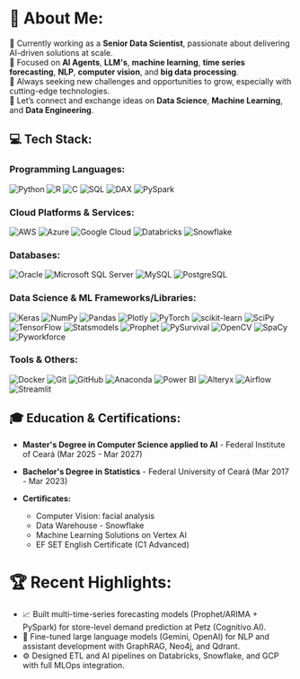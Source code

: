 # 💫 About Me:
🚀 Currently working as a **Senior Data Scientist**, passionate about delivering AI-driven solutions at scale.  
🤖 Focused on **AI Agents**, **LLM's**, **machine learning**, **time series forecasting**, **NLP**, **computer vision**, and **big data processing**.  
🌱 Always seeking new challenges and opportunities to grow, especially with cutting-edge technologies.  
💬 Let’s connect and exchange ideas on **Data Science**, **Machine Learning**, and **Data Engineering**.
## 💻 Tech Stack:

### Programming Languages:
![Python](https://img.shields.io/badge/Python-3776AB?style=for-the-badge&logo=python&logoColor=white) 
![R](https://img.shields.io/badge/R-276DC3?style=for-the-badge&logo=r&logoColor=white) 
![C](https://img.shields.io/badge/C-A8B9CC?style=for-the-badge&logo=c&logoColor=white) 
![SQL](https://img.shields.io/badge/SQL-4479A1?style=for-the-badge&logo=microsoft-sql-server&logoColor=white)
![DAX](https://img.shields.io/badge/DAX-212121?style=for-the-badge&logo=power-bi&logoColor=white)
![PySpark](https://img.shields.io/badge/PySpark-E25A1C?style=for-the-badge&logo=apache-spark&logoColor=white)

### Cloud Platforms & Services:
![AWS](https://img.shields.io/badge/AWS-232F3E?style=for-the-badge&logo=amazon-aws&logoColor=white) 
![Azure](https://img.shields.io/badge/Azure-0078D4?style=for-the-badge&logo=microsoft-azure&logoColor=white) 
![Google Cloud](https://img.shields.io/badge/Google_Cloud-4285F4?style=for-the-badge&logo=google-cloud&logoColor=white)
![Databricks](https://img.shields.io/badge/Databricks-FF3621?style=for-the-badge&logo=databricks&logoColor=white)
![Snowflake](https://img.shields.io/badge/Snowflake-28B5E3?style=for-the-badge&logo=snowflake&logoColor=white)

### Databases:
![Oracle](https://img.shields.io/badge/Oracle-F80000?style=for-the-badge&logo=oracle&logoColor=white) 
![Microsoft SQL Server](https://img.shields.io/badge/Microsoft%20SQL%20Server-CC2927?style=for-the-badge&logo=microsoft-sql-server&logoColor=white) 
![MySQL](https://img.shields.io/badge/MySQL-4479A1?style=for-the-badge&logo=mysql&logoColor=white) 
![PostgreSQL](https://img.shields.io/badge/PostgreSQL-316192?style=for-the-badge&logo=postgresql&logoColor=white) 

### Data Science & ML Frameworks/Libraries:
![Keras](https://img.shields.io/badge/Keras-D00000?style=for-the-badge&logo=keras&logoColor=white) 
![NumPy](https://img.shields.io/badge/NumPy-013243?style=for-the-badge&logo=numpy&logoColor=white) 
![Pandas](https://img.shields.io/badge/Pandas-150458?style=for-the-badge&logo=pandas&logoColor=white) 
![Plotly](https://img.shields.io/badge/Plotly-3F4F75?style=for-the-badge&logo=plotly&logoColor=white) 
![PyTorch](https://img.shields.io/badge/PyTorch-EE4C2C?style=for-the-badge&logo=pytorch&logoColor=white) 
![scikit-learn](https://img.shields.io/badge/scikit--learn-F7931E?style=for-the-badge&logo=scikit-learn&logoColor=white) 
![SciPy](https://img.shields.io/badge/SciPy-0C55A5?style=for-the-badge&logo=scipy&logoColor=white) 
![TensorFlow](https://img.shields.io/badge/TensorFlow-FF6F00?style=for-the-badge&logo=tensorflow&logoColor=white)
![Statsmodels](https://img.shields.io/badge/Statsmodels-B44B36?style=for-the-badge&logo=python&logoColor=white)
![Prophet](https://img.shields.io/badge/Prophet-0077B5?style=for-the-badge&logo=r&logoColor=white)
![PySurvival](https://img.shields.io/badge/PySurvival-4CAF50?style=for-the-badge&logo=python&logoColor=white)
![OpenCV](https://img.shields.io/badge/OpenCV-5C3EE8?style=for-the-badge&logo=opencv&logoColor=white)
![SpaCy](https://img.shields.io/badge/SpaCy-09A3D5?style=for-the-badge&logo=spacy&logoColor=white)
![Pyworkforce](https://img.shields.io/badge/Pyworkforce-7E57C2?style=for-the-badge&logo=python&logoColor=white)

### Tools & Others:
![Docker](https://img.shields.io/badge/Docker-2496ED?style=for-the-badge&logo=docker&logoColor=white) 
![Git](https://img.shields.io/badge/Git-F05032?style=for-the-badge&logo=git&logoColor=white)
![GitHub](https://img.shields.io/badge/GitHub-181717?style=for-the-badge&logo=github&logoColor=white)
![Anaconda](https://img.shields.io/badge/Anaconda-44A833?style=for-the-badge&logo=anaconda&logoColor=white)
![Power BI](https://img.shields.io/badge/Power%20BI-F2C811?style=for-the-badge&logo=power-bi&logoColor=white)
![Alteryx](https://img.shields.io/badge/Alteryx-FF8500?style=for-the-badge&logo=alteryx&logoColor=white)
![Airflow](https://img.shields.io/badge/Apache%20Airflow-017CEE?style=for-the-badge&logo=apache-airflow&logoColor=white)
![Streamlit](https://img.shields.io/badge/Streamlit-FF4B4B?style=for-the-badge&logo=streamlit&logoColor=white)

## 🎓 Education & Certifications:

* **Master's Degree in Computer Science applied to AI** - Federal Institute of Ceará (Mar 2025 - Mar 2027) 
* **Bachelor's Degree in Statistics** - Federal University of Ceará (Mar 2017 - Mar 2023) 

* **Certificates:**
    * Computer Vision: facial analysis 
    * Data Warehouse - Snowflake 
    * Machine Learning Solutions on Vertex AI 
    * EF SET English Certificate (C1 Advanced)

# 🏆 Recent Highlights:
- 📈 Built multi-time-series forecasting models (Prophet/ARIMA + PySpark) for store-level demand prediction at Petz (Cognitivo.AI).
- 🤖 Fine-tuned large language models (Gemini, OpenAI) for NLP and assistant development with GraphRAG, Neo4j, and Qdrant.
- ⚙️ Designed ETL and AI pipelines on Databricks, Snowflake, and GCP with full MLOps integration.

